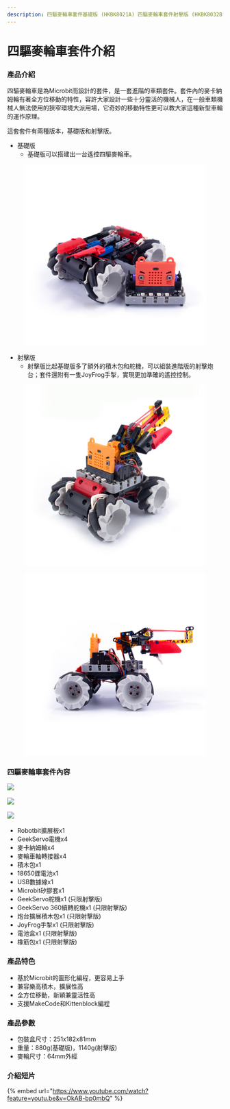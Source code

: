 ```yaml
---
description: 四驅麥輪車套件基礎版 (HKBK8021A) 四驅麥輪車套件射擊版 (HKBK8032B)
---
```


# 四驅麥輪車套件介紹

### 產品介紹

四驅麥輪車是為Microbit而設計的套件，是一套進階的車類套件。套件內的麥卡納姆輪有著全方位移動的特性，容許大家設計一些十分靈活的機械人，在一般車類機械人無法使用的狹窄環境大派用場，它奇妙的移動特性更可以教大家這種新型車輪的運作原理。

這套套件有兩種版本，基礎版和射擊版。

* 基礎版
  * 基礎版可以搭建出一台遙控四驅麥輪車。

<figure><img src="../../.gitbook/assets/1.jpg" alt=""><figcaption></figcaption></figure>

* 射擊版
  * 射擊版比起基礎版多了額外的積木包和舵機，可以組裝進階版的射擊炮台；套件還附有一隻JoyFrog手掣，實現更加準確的遙控控制。

<div>

<figure><img src="../../.gitbook/assets/4.jpg" alt=""><figcaption></figcaption></figure>

 

<figure><img src="../../.gitbook/assets/2.jpg" alt=""><figcaption></figcaption></figure>

</div>

### 四驅麥輪車套件內容

![](https://kittenbothk.readthedocs.io/en/latest/\_images/32.jpg)

![](https://kittenbothk.readthedocs.io/en/latest/\_images/8.jpg)

![](https://kittenbothk.readthedocs.io/en/latest/\_images/7.jpg)

* Robotbit擴展板x1
* GeekServo電機x4
* 麥卡納姆輪x4
* 麥輪車軸轉接器x4
* 積木包x1
* 18650鋰電池x1
* USB數據線x1
* Microbit矽膠套x1
* GeekServo舵機x1 (只限射擊版)
* GeekServo 360續轉舵機x1 (只限射擊版)
* 炮台擴展積木包x1 (只限射擊版)
* JoyFrog手掣x1 (只限射擊版)
* 電池盒x1 (只限射擊版)
* 橡筋包x1 (只限射擊版)

### 產品特色

* 基於Microbit的圖形化編程，更容易上手
* 兼容樂高積木，擴展性高
* 全方位移動，新穎兼靈活性高
* 支援MakeCode和Kittenblock編程

### 產品參數

* 包裝盒尺寸：251x182x81mm
* 重量：880g(基礎版)，1140g(射擊版)
* 麥輪尺寸：64mm外經

### 介紹短片

{% embed url="https://www.youtube.com/watch?feature=youtu.be&v=OkAB-bp0mbQ" %}
